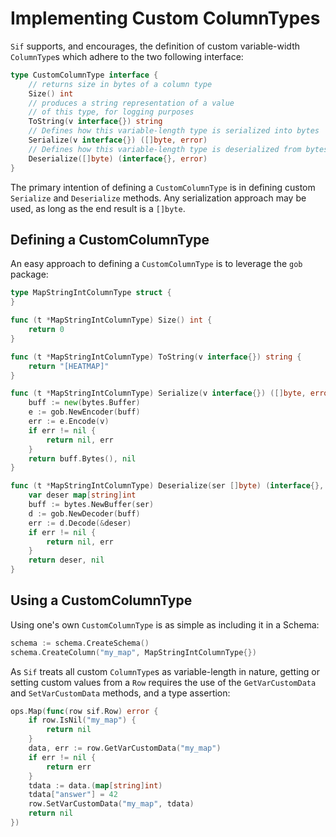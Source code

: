 # Implementing Custom ColumnTypes

`Sif` supports, and encourages, the definition of custom variable-width `ColumnType`s which adhere to the two following interface:

```go
type CustomColumnType interface {
	// returns size in bytes of a column type
	Size() int
	// produces a string representation of a value
	// of this type, for logging purposes
	ToString(v interface{}) string
	// Defines how this variable-length type is serialized into bytes
	Serialize(v interface{}) ([]byte, error)
	// Defines how this variable-length type is deserialized from bytes
	Deserialize([]byte) (interface{}, error)
}
```

The primary intention of defining a `CustomColumnType` is in defining custom `Serialize` and `Deserialize` methods. Any serialization approach may be used, as long as the end result is a `[]byte`.

## Defining a CustomColumnType

An easy approach to defining a `CustomColumnType` is to leverage the `gob` package:

```go
type MapStringIntColumnType struct {
}

func (t *MapStringIntColumnType) Size() int {
	return 0
}

func (t *MapStringIntColumnType) ToString(v interface{}) string {
	return "[HEATMAP]"
}

func (t *MapStringIntColumnType) Serialize(v interface{}) ([]byte, error) {
	buff := new(bytes.Buffer)
	e := gob.NewEncoder(buff)
	err := e.Encode(v)
	if err != nil {
		return nil, err
	}
	return buff.Bytes(), nil
}

func (t *MapStringIntColumnType) Deserialize(ser []byte) (interface{}, error) {
	var deser map[string]int
	buff := bytes.NewBuffer(ser)
	d := gob.NewDecoder(buff)
	err := d.Decode(&deser)
	if err != nil {
		return nil, err
	}
	return deser, nil
}
```

## Using a CustomColumnType

Using one's own `CustomColumnType` is as simple as including it in a Schema:

```go
schema := schema.CreateSchema()
schema.CreateColumn("my_map", MapStringIntColumnType{})
```

As `Sif` treats all custom `ColumnType`s as variable-length in nature, getting or setting custom values from a `Row` requires the use of the `GetVarCustomData` and `SetVarCustomData` methods, and a type assertion:

```go
ops.Map(func(row sif.Row) error {
	if row.IsNil("my_map") {
		return nil
	}
	data, err := row.GetVarCustomData("my_map")
	if err != nil {
		return err
	}
	tdata := data.(map[string]int)
	tdata["answer"] = 42
	row.SetVarCustomData("my_map", tdata)
	return nil
})
```
